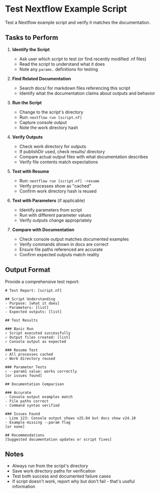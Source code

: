 # Test Nextflow Example Script

Test a Nextflow example script and verify it matches the documentation.

## Tasks to Perform

1. **Identify the Script**

   - Ask user which script to test (or find recently modified .nf files)
   - Read the script to understand what it does
   - Note any `params.` definitions for testing

2. **Find Related Documentation**

   - Search docs/ for markdown files referencing this script
   - Identify what the documentation claims about outputs and behavior

3. **Run the Script**

   - Change to the script's directory
   - Run: `nextflow run [script.nf]`
   - Capture console output
   - Note the work directory hash

4. **Verify Outputs**

   - Check work directory for outputs
   - If publishDir used, check results/ directory
   - Compare actual output files with what documentation describes
   - Verify file contents match expectations

5. **Test with Resume**

   - Run: `nextflow run [script.nf] -resume`
   - Verify processes show as "cached"
   - Confirm work directory hash is reused

6. **Test with Parameters** (if applicable)

   - Identify parameters from script
   - Run with different parameter values
   - Verify outputs change appropriately

7. **Compare with Documentation**
   - Check console output matches documented examples
   - Verify commands shown in docs are correct
   - Ensure file paths referenced are accurate
   - Confirm expected outputs match reality

## Output Format

Provide a comprehensive test report:

```
# Test Report: [script.nf]

## Script Understanding
- Purpose: [what it does]
- Parameters: [list]
- Expected outputs: [list]

## Test Results

### Basic Run
✓ Script executed successfully
✓ Output files created: [list]
✓ Console output as expected

### Resume Test
✓ All processes cached
✓ Work directory reused

### Parameter Tests
✓ --param1 value: works correctly
[or issues found]

## Documentation Comparison

### Accurate
- Console output examples match
- File paths correct
- Command syntax verified

### Issues Found
- Line 123: Console output shows v25.04 but docs show v24.10
- Example missing --param flag
[or none]

## Recommendations
[Suggested documentation updates or script fixes]
```

## Notes

- Always run from the script's directory
- Save work directory paths for verification
- Test both success and documented failure cases
- If script doesn't work, report why but don't fail - that's useful information
